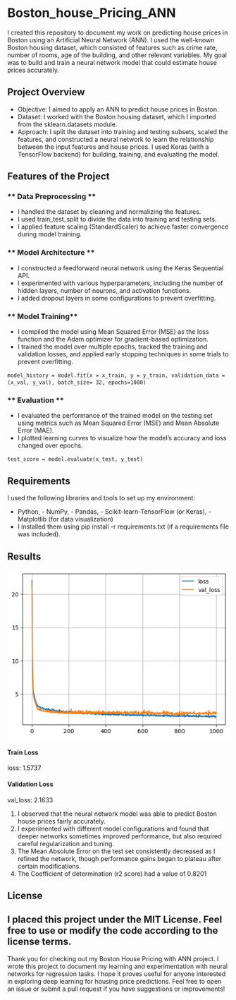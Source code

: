 # Boston_house_Pricing_ANN
I created this repository to document my work on predicting house prices in Boston using an Artificial Neural Network (ANN). I used the well-known Boston housing dataset, which consisted of features such as crime rate, number of rooms, age of the building, and other relevant variables. My goal was to build and train a neural network model that could estimate house prices accurately.

## Project Overview
- Objective: I aimed to apply an ANN to predict house prices in Boston.
- Dataset: I worked with the Boston housing dataset, which I imported from the sklearn.datasets module.
- Approach: I split the dataset into training and testing subsets, scaled the features, and constructed a neural network to learn the relationship between the input features and house prices. I used Keras (with a TensorFlow backend) for building, training, and evaluating the model.

## Features of the Project
### ** Data Preprocessing **
- I handled the dataset by cleaning and normalizing the features.
- I used train_test_split to divide the data into training and testing sets.
- I applied feature scaling (StandardScaler) to achieve faster convergence during model training.

### ** Model Architecture **
- I constructed a feedforward neural network using the Keras Sequential API.
- I experimented with various hyperparameters, including the number of hidden layers, number of neurons, and activation functions.
- I added dropout layers in some configurations to prevent overfitting.

### ** Model Training**
- I compiled the model using Mean Squared Error (MSE) as the loss function and the Adam optimizer for gradient-based optimization.
- I trained the model over multiple epochs, tracked the training and validation losses, and applied early stopping techniques in some trials to prevent overfitting.
 ```
model_history = model.fit(x = x_train, y = y_train, validation_data = (x_val, y_val), batch_size= 32, epochs=1000)

 ```
### ** Evaluation **
- I evaluated the performance of the trained model on the testing set using metrics such as Mean Squared Error (MSE) and Mean Absolute Error (MAE).
- I plotted learning curves to visualize how the model’s accuracy and loss changed over epochs.
```
test_score = model.evaluate(x_test, y_test)

```

## Requirements
I used the following libraries and tools to set up my environment:
- Python, - NumPy, - Pandas, - Scikit-learn-TensorFlow (or Keras), - Matplotlib (for data visualization)
- I installed them using pip install -r requirements.txt (if a requirements file was included).

## Results
![Training Curve](training_curve.png)
#### Train Loss ####
 loss: 1.5737  
#### Validation Loss ####
 val_loss: 2.1633

1.  I observed that the neural network model was able to predict Boston house prices fairly accurately.
2.  I experimented with different model configurations and found that deeper networks sometimes improved performance, but also required careful regularization and tuning.
3.  The Mean Absolute Error on the test set consistently decreased as I refined the network, though performance gains began to plateau after certain modifications.
4.  The Coefficient of determination (r2 score) had a value of 0.8201
 
## License
I placed this project under the MIT License. Feel free to use or modify the code according to the license terms.
---


Thank you for checking out my Boston House Pricing with ANN project. I wrote this project to document my learning and experimentation with neural networks for regression tasks. I hope it proves useful for anyone interested in exploring deep learning for housing price predictions. Feel free to open an issue or submit a pull request if you have suggestions or improvements!